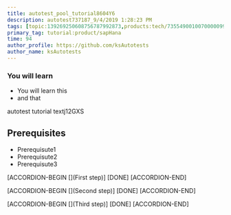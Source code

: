```yaml
---
title: autotest_pool_tutorial8604Y6
description: autotest737187_9/4/2019 1:28:23 PM
tags: [topic:139269250608756787992873,products:tech/73554900100700000996,tutorial:experience/advanced]
primary_tag: tutorial:product/sapHana
time: 94
author_profile: https://github.com/ksAutotests
author_name: ksAutotests
---
```

### You will learn
- You will learn this
- and that

autotest tutorial textj12GXS

## Prerequisites
- Prerequisute1
- Prerequisute2
- Prerequisute3

[ACCORDION-BEGIN [](First step)]
[DONE]
[ACCORDION-END]

[ACCORDION-BEGIN [](Second step)]
[DONE]
[ACCORDION-END]

[ACCORDION-BEGIN [](Third step)]
[DONE]
[ACCORDION-END]

